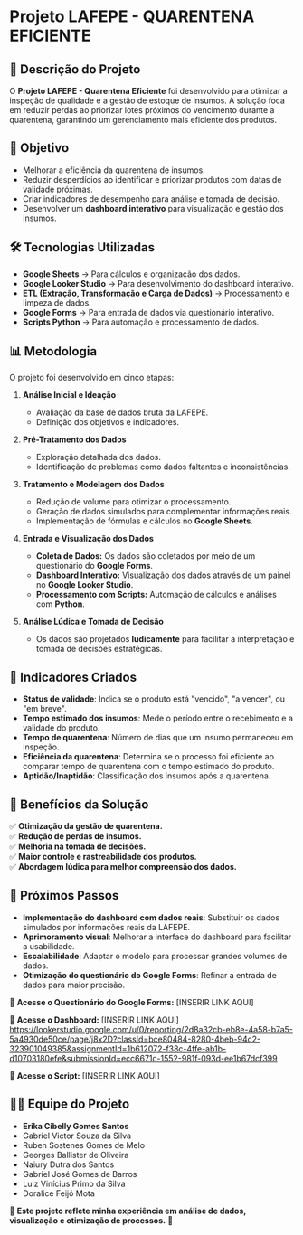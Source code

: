 # Projeto LAFEPE - QUARENTENA EFICIENTE

## 📌 Descrição do Projeto
O **Projeto LAFEPE - Quarentena Eficiente** foi desenvolvido para otimizar a inspeção de qualidade e a gestão de estoque de insumos. A solução foca em reduzir perdas ao priorizar lotes próximos do vencimento durante a quarentena, garantindo um gerenciamento mais eficiente dos produtos.

## 🎯 Objetivo
- Melhorar a eficiência da quarentena de insumos.
- Reduzir desperdícios ao identificar e priorizar produtos com datas de validade próximas.
- Criar indicadores de desempenho para análise e tomada de decisão.
- Desenvolver um **dashboard interativo** para visualização e gestão dos insumos.

## 🛠️ Tecnologias Utilizadas
- **Google Sheets** → Para cálculos e organização dos dados.
- **Google Looker Studio** → Para desenvolvimento do dashboard interativo.
- **ETL (Extração, Transformação e Carga de Dados)** → Processamento e limpeza de dados.
- **Google Forms** → Para entrada de dados via questionário interativo.
- **Scripts Python** → Para automação e processamento de dados.

## 📊 Metodologia
O projeto foi desenvolvido em cinco etapas:

1. **Análise Inicial e Ideação**
   - Avaliação da base de dados bruta da LAFEPE.
   - Definição dos objetivos e indicadores.
   
2. **Pré-Tratamento dos Dados**
   - Exploração detalhada dos dados.
   - Identificação de problemas como dados faltantes e inconsistências.

3. **Tratamento e Modelagem dos Dados**
   - Redução de volume para otimizar o processamento.
   - Geração de dados simulados para complementar informações reais.
   - Implementação de fórmulas e cálculos no **Google Sheets**.

4. **Entrada e Visualização dos Dados**
   - **Coleta de Dados:** Os dados são coletados por meio de um questionário do **Google Forms**.
   - **Dashboard Interativo:** Visualização dos dados através de um painel no **Google Looker Studio**.
   - **Processamento com Scripts:** Automação de cálculos e análises com **Python**.

5. **Análise Lúdica e Tomada de Decisão**
   - Os dados são projetados **ludicamente** para facilitar a interpretação e tomada de decisões estratégicas.

## 📌 Indicadores Criados
- **Status de validade**: Indica se o produto está "vencido", "a vencer", ou "em breve".
- **Tempo estimado dos insumos**: Mede o período entre o recebimento e a validade do produto.
- **Tempo de quarentena**: Número de dias que um insumo permaneceu em inspeção.
- **Eficiência da quarentena**: Determina se o processo foi eficiente ao comparar tempo de quarentena com o tempo estimado do produto.
- **Aptidão/Inaptidão**: Classificação dos insumos após a quarentena.

## 🚀 Benefícios da Solução
✅ **Otimização da gestão de quarentena.**  
✅ **Redução de perdas de insumos.**  
✅ **Melhoria na tomada de decisões.**  
✅ **Maior controle e rastreabilidade dos produtos.**  
✅ **Abordagem lúdica para melhor compreensão dos dados.**  

## 📌 Próximos Passos
- **Implementação do dashboard com dados reais**: Substituir os dados simulados por informações reais da LAFEPE.
- **Aprimoramento visual**: Melhorar a interface do dashboard para facilitar a usabilidade.
- **Escalabilidade**: Adaptar o modelo para processar grandes volumes de dados.
- **Otimização do questionário do Google Forms**: Refinar a entrada de dados para maior precisão.

📌 **Acesse o Questionário do Google Forms:** [INSERIR LINK AQUI]

📌 **Acesse o Dashboard:** [INSERIR LINK AQUI] https://lookerstudio.google.com/u/0/reporting/2d8a32cb-eb8e-4a58-b7a5-5a4930de50ce/page/j8x2D?classId=bce80484-8280-4beb-94c2-323901049385&assignmentId=1b612072-f38c-4ffe-ab1b-d10703180efe&submissionId=ecc6671c-1552-981f-093d-ee1b67dcf399

📌 **Acesse o Script:** [INSERIR LINK AQUI]

## 👨‍💻 Equipe do Projeto
- **Erika Cibelly Gomes Santos**  
- Gabriel Victor Souza da Silva  
- Ruben Sostenes Gomes de Melo  
- Georges Ballister de Oliveira  
- Naiury Dutra dos Santos  
- Gabriel José Gomes de Barros  
- Luiz Vinícius Primo da Silva  
- Doralice Feijó Mota  


🎯 **Este projeto reflete minha experiência em análise de dados, visualização e otimização de processos.** 🚀

